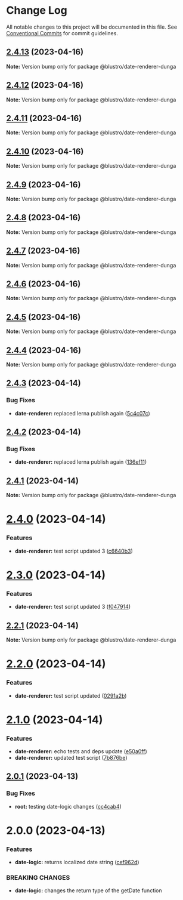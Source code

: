 # Change Log

All notable changes to this project will be documented in this file.
See [Conventional Commits](https://conventionalcommits.org) for commit guidelines.

## [2.4.13](https://npm.pkg.github.com/blustro/monorepo/compare/@blustro/date-renderer-dunga@2.4.12...@blustro/date-renderer-dunga@2.4.13) (2023-04-16)

**Note:** Version bump only for package @blustro/date-renderer-dunga





## [2.4.12](https://npm.pkg.github.com/blustro/monorepo/compare/@blustro/date-renderer-dunga@2.4.11...@blustro/date-renderer-dunga@2.4.12) (2023-04-16)

**Note:** Version bump only for package @blustro/date-renderer-dunga





## [2.4.11](https://npm.pkg.github.com/blustro/monorepo/compare/@blustro/date-renderer-dunga@2.4.10...@blustro/date-renderer-dunga@2.4.11) (2023-04-16)

**Note:** Version bump only for package @blustro/date-renderer-dunga





## [2.4.10](https://npm.pkg.github.com/blustro/monorepo/compare/@blustro/date-renderer-dunga@2.4.9...@blustro/date-renderer-dunga@2.4.10) (2023-04-16)

**Note:** Version bump only for package @blustro/date-renderer-dunga





## [2.4.9](https://npm.pkg.github.com/blustro/monorepo/compare/@blustro/date-renderer-dunga@2.4.8...@blustro/date-renderer-dunga@2.4.9) (2023-04-16)

**Note:** Version bump only for package @blustro/date-renderer-dunga





## [2.4.8](https://npm.pkg.github.com/blustro/monorepo/compare/@blustro/date-renderer-dunga@2.4.7...@blustro/date-renderer-dunga@2.4.8) (2023-04-16)

**Note:** Version bump only for package @blustro/date-renderer-dunga





## [2.4.7](https://npm.pkg.github.com/blustro/monorepo/compare/@blustro/date-renderer-dunga@2.4.6...@blustro/date-renderer-dunga@2.4.7) (2023-04-16)

**Note:** Version bump only for package @blustro/date-renderer-dunga





## [2.4.6](https://npm.pkg.github.com/blustro/monorepo/compare/@blustro/date-renderer-dunga@2.4.5...@blustro/date-renderer-dunga@2.4.6) (2023-04-16)

**Note:** Version bump only for package @blustro/date-renderer-dunga





## [2.4.5](https://npm.pkg.github.com/blustro/monorepo/compare/@blustro/date-renderer-dunga@2.4.4...@blustro/date-renderer-dunga@2.4.5) (2023-04-16)

**Note:** Version bump only for package @blustro/date-renderer-dunga





## [2.4.4](https://npm.pkg.github.com/blustro/monorepo/compare/@blustro/date-renderer-dunga@2.4.3...@blustro/date-renderer-dunga@2.4.4) (2023-04-16)

**Note:** Version bump only for package @blustro/date-renderer-dunga





## [2.4.3](https://npm.pkg.github.com/blustro/monorepo/compare/@blustro/date-renderer-dunga@2.4.2...@blustro/date-renderer-dunga@2.4.3) (2023-04-14)


### Bug Fixes

* **date-renderer:** replaced lerna publish again ([5c4c07c](https://npm.pkg.github.com/blustro/monorepo/commit/5c4c07cbf248b5ff9dce03c13b001535532a0f07))





## [2.4.2](https://npm.pkg.github.com/blustro/monorepo/compare/@blustro/date-renderer-dunga@2.4.1...@blustro/date-renderer-dunga@2.4.2) (2023-04-14)


### Bug Fixes

* **date-renderer:** replaced lerna publish again ([136ef11](https://npm.pkg.github.com/blustro/monorepo/commit/136ef114b645781ee40e42046f08d188e6a04332))





## [2.4.1](https://npm.pkg.github.com/blustro/monorepo/compare/@blustro/date-renderer-dunga@2.1.1...@blustro/date-renderer-dunga@2.4.1) (2023-04-14)

**Note:** Version bump only for package @blustro/date-renderer-dunga





# [2.4.0](https://npm.pkg.github.com/blustro/monorepo/compare/@blustro/date-renderer-dunga@2.3.0...@blustro/date-renderer-dunga@2.4.0) (2023-04-14)


### Features

* **date-renderer:** test script updated 3 ([c6640b3](https://npm.pkg.github.com/blustro/monorepo/commit/c6640b35622f62752312d7fabce91d1a82cee7a1))





# [2.3.0](https://npm.pkg.github.com/blustro/monorepo/compare/@blustro/date-renderer-dunga@2.2.1...@blustro/date-renderer-dunga@2.3.0) (2023-04-14)


### Features

* **date-renderer:** test script updated 3 ([f047914](https://npm.pkg.github.com/blustro/monorepo/commit/f04791415b2e6cc2512012b1bcfb2a27efad0652))





## [2.2.1](https://npm.pkg.github.com/blustro/monorepo/compare/@blustro/date-renderer-dunga@2.2.0...@blustro/date-renderer-dunga@2.2.1) (2023-04-14)

**Note:** Version bump only for package @blustro/date-renderer-dunga





# [2.2.0](https://npm.pkg.github.com/blustro/monorepo/compare/@blustro/date-renderer-dunga@2.1.0...@blustro/date-renderer-dunga@2.2.0) (2023-04-14)


### Features

* **date-renderer:** test script updated ([0291a2b](https://npm.pkg.github.com/blustro/monorepo/commit/0291a2bb269346106e96017d8b892859858e3801))





# [2.1.0](https://npm.pkg.github.com/blustro/monorepo/compare/@blustro/date-renderer-dunga@2.0.1...@blustro/date-renderer-dunga@2.1.0) (2023-04-14)


### Features

* **date-renderer:** echo tests and deps update ([e50a0ff](https://npm.pkg.github.com/blustro/monorepo/commit/e50a0ff6e22f94a967314098940ee58f2d994720))
* **date-renderer:** updated test script ([7b876be](https://npm.pkg.github.com/blustro/monorepo/commit/7b876be2019dd66739f92951deeeda918502dd0a))





## [2.0.1](https://npm.pkg.github.com/blustro/monorepo/compare/@blustro/date-renderer-dunga@2.0.0...@blustro/date-renderer-dunga@2.0.1) (2023-04-13)


### Bug Fixes

* **root:** testing date-logic changes ([cc4cab4](https://npm.pkg.github.com/blustro/monorepo/commit/cc4cab43c87b8f4d0076efd359ada00761ea3916))





# 2.0.0 (2023-04-13)


### Features

* **date-logic:** returns localized date string ([cef962d](https://npm.pkg.github.com/blustro/monorepo/commit/cef962db57e1ec60273248c010ad130a0673612c))


### BREAKING CHANGES

* **date-logic:** changes the return type of the getDate function
